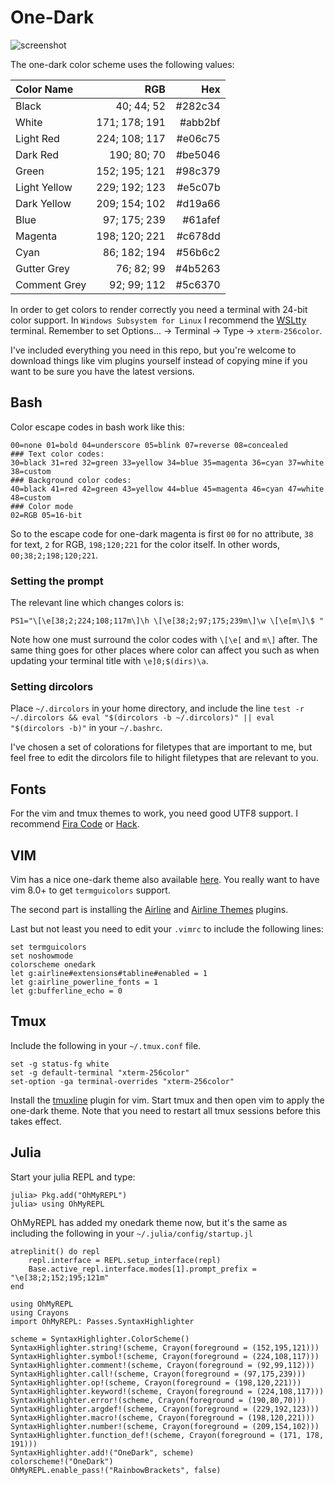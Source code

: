 # One-Dark
![screenshot](https://github.com/r3tex/one-dark/raw/master/screenshot.png)

The one-dark color scheme uses the following values:

|Color Name|RGB|Hex|
| :--- | ---: | ---: |
| Black        | 40; 44; 52    | #282c34 |
| White        | 171; 178; 191 | #abb2bf |
| Light Red    | 224; 108; 117 | #e06c75 |
| Dark Red     | 190; 80; 70   | #be5046 |
| Green        | 152; 195; 121 | #98c379 |
| Light Yellow | 229; 192; 123 | #e5c07b |
| Dark Yellow  | 209; 154; 102 | #d19a66 |
| Blue         | 97; 175; 239  | #61afef |
| Magenta      | 198; 120; 221 | #c678dd |
| Cyan         | 86; 182; 194  | #56b6c2 |
| Gutter Grey  | 76; 82; 99    | #4b5263 |
| Comment Grey | 92; 99; 112   | #5c6370 |

In order to get colors to render correctly you need a terminal with 24-bit color support. In `Windows Subsystem for Linux` I recommend the [WSLtty](https://github.com/mintty/wsltty) terminal. Remember to set Options... -> Terminal -> Type -> `xterm-256color`.

I've included everything you need in this repo, but you're welcome to download things like vim plugins yourself instead of copying mine if you want to be sure you have the latest versions.

## Bash
Color escape codes in bash work like this:
```### Attribute codes:
00=none 01=bold 04=underscore 05=blink 07=reverse 08=concealed
### Text color codes:
30=black 31=red 32=green 33=yellow 34=blue 35=magenta 36=cyan 37=white 38=custom
### Background color codes:
40=black 41=red 42=green 43=yellow 44=blue 45=magenta 46=cyan 47=white 48=custom
### Color mode
02=RGB 05=16-bit
```
So to the escape code for one-dark magenta is first `00` for no attribute, `38` for text, `2` for RGB, `198;120;221` for the color itself. In other words, `00;38;2;198;120;221`.

### Setting the prompt

The relevant line which changes colors is:

```PS1="\[\e[38;2;224;108;117m\]\h \[\e[38;2;97;175;239m\]\w \[\e[m\]\$ "```

Note how one must surround the color codes with `\[\e[` and `m\]` after. The same thing goes for other places where color can affect you such as when updating your terminal title with `\e]0;$(dirs)\a`.

### Setting dircolors
Place `~/.dircolors` in your home directory, and include the line `test -r ~/.dircolors && eval "$(dircolors -b ~/.dircolors)" || eval "$(dircolors -b)"` in your `~/.bashrc`.

I've chosen a set of colorations for filetypes that are important to me, but feel free to edit the dircolors file to hilight filetypes that are relevant to you.

## Fonts
For the vim and tmux themes to work, you need good UTF8 support. I recommend [Fira Code](https://github.com/tonsky/FiraCode) or [Hack](https://github.com/source-foundry/Hack).

## VIM
Vim has a nice one-dark theme also available [here](https://github.com/joshdick/onedark.vim). You really want to have vim 8.0+ to get `termguicolors` support.

The second part is installing the [Airline](https://github.com/vim-airline/vim-airline) and [Airline Themes](https://github.com/vim-airline/vim-airline-themes) plugins.

Last but not least you need to edit your `.vimrc` to include the following lines:
```set background=dark
set termguicolors
set noshowmode
colorscheme onedark
let g:airline#extensions#tabline#enabled = 1
let g:airline_powerline_fonts = 1
let g:bufferline_echo = 0
```

## Tmux
Include the following in your `~/.tmux.conf` file.
```set -g status-bg black
set -g status-fg white
set -g default-terminal "xterm-256color"
set-option -ga terminal-overrides "xterm-256color"
```
Install the [tmuxline](https://github.com/edkolev/tmuxline.vim) plugin for vim. Start tmux and then open vim to apply the one-dark theme. Note that you need to restart all tmux sessions before this takes effect.

## Julia
Start your julia REPL and type:
```julia> using Pkg
julia> Pkg.add("OhMyREPL")
julia> using OhMyREPL
```
OhMyREPL has added my onedark theme now, but it's the same as including the following in your `~/.julia/config/startup.jl`
```using REPL
atreplinit() do repl
    repl.interface = REPL.setup_interface(repl)
    Base.active_repl.interface.modes[1].prompt_prefix = "\e[38;2;152;195;121m"
end

using OhMyREPL
using Crayons
import OhMyREPL: Passes.SyntaxHighlighter

scheme = SyntaxHighlighter.ColorScheme()
SyntaxHighlighter.string!(scheme, Crayon(foreground = (152,195,121)))
SyntaxHighlighter.symbol!(scheme, Crayon(foreground = (224,108,117)))
SyntaxHighlighter.comment!(scheme, Crayon(foreground = (92,99,112)))
SyntaxHighlighter.call!(scheme, Crayon(foreground = (97,175,239)))
SyntaxHighlighter.op!(scheme, Crayon(foreground = (198,120,221)))
SyntaxHighlighter.keyword!(scheme, Crayon(foreground = (224,108,117)))
SyntaxHighlighter.error!(scheme, Crayon(foreground = (190,80,70)))
SyntaxHighlighter.argdef!(scheme, Crayon(foreground = (229,192,123)))
SyntaxHighlighter.macro!(scheme, Crayon(foreground = (198,120,221)))
SyntaxHighlighter.number!(scheme, Crayon(foreground = (209,154,102)))
SyntaxHighlighter.function_def!(scheme, Crayon(foreground = (171, 178, 191)))
SyntaxHighlighter.add!("OneDark", scheme)
colorscheme!("OneDark")
OhMyREPL.enable_pass!("RainbowBrackets", false)
```
